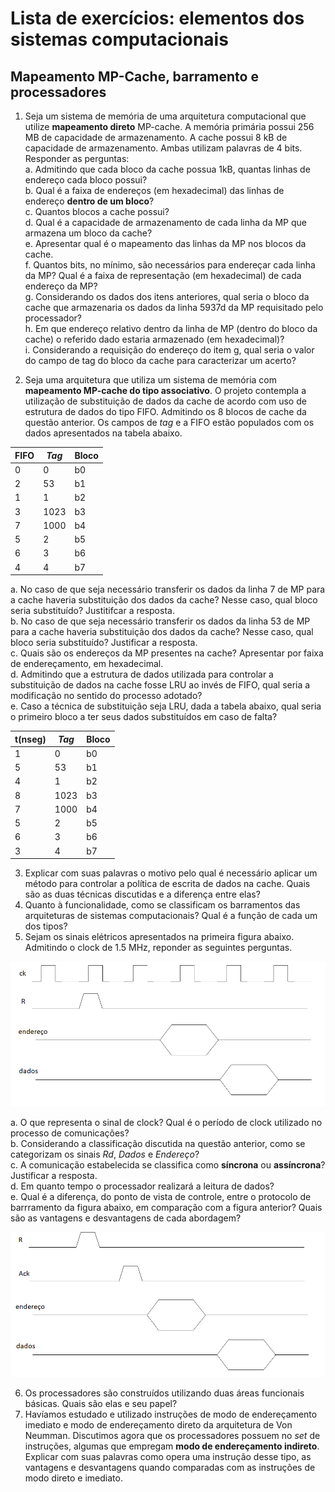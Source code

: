 # Lista de exercícios: elementos dos sistemas computacionais
## Mapeamento MP-Cache, barramento e processadores

1. Seja um sistema de memória de uma arquitetura computacional que utilize **mapeamento direto** MP-cache. A memória primária possui 256 MB de capacidade de armazenamento.
A cache possui 8 kB de capacidade de armazenamento. Ambas utilizam palavras de 4 bits. Responder as perguntas:  
a. Admitindo que cada bloco da cache possua 1kB, quantas linhas de endereço cada bloco possui?  
b. Qual é a faixa de endereços (em hexadecimal) das linhas de endereço **dentro de um bloco**?  
c. Quantos blocos a cache possui?  
d. Qual é a capacidade de armazenamento de cada linha da MP que armazena um bloco da cache?  
e. Apresentar qual é o mapeamento das linhas da MP nos blocos da cache.  
f. Quantos bits, no mínimo, são necessários para endereçar cada linha da MP? Qual é a faixa de representação (em hexadecimal) de cada endereço da MP?  
g. Considerando os dados dos itens anteriores, qual seria o bloco da cache que armazenaria os dados da linha 5937d da MP requisitado pelo processador?  
h. Em que endereço relativo dentro da linha de MP (dentro do bloco da cache) o referido dado estaria armazenado (em hexadecimal)?  
i. Considerando a requisição do endereço do item g, qual seria o valor do campo de tag do bloco da cache para caracterizar um acerto?  

2. Seja uma arquitetura que utiliza um sistema de memória com **mapeamento MP-cache do tipo associativo**. O projeto contempla a utilização de substituição de dados da cache de acordo com uso de estrutura de dados do tipo FIFO. Admitindo os 8 blocos de cache da questão anterior.
Os campos de *tag* e a FIFO estão populados com os dados apresentados na tabela abaixo.

| FIFO | *Tag* | Bloco |
| --- | ----- | ----- |
| 0 | 0 | b0 |
| 2 | 53 | b1 |
| 1 | 1 | b2 |
| 3 | 1023 | b3 |
| 7 | 1000 | b4 |
| 5 | 2 | b5 |
| 6 | 3 | b6 |
| 4 | 4 | b7 |

a. No caso de que seja necessário transferir os dados da linha 7 de MP para a cache haveria substituição dos dados da cache? Nesse caso, qual bloco seria substituído? Justitifcar a resposta.  
b. No caso de que seja necessário transferir os dados da linha 53 de MP para a cache haveria substituição dos dados da cache? Nesse caso, qual bloco seria substituído? Justificar a resposta.  
c. Quais são os endereços da MP presentes na cache? Apresentar por faixa de endereçamento, em hexadecimal.  
d. Admitindo que a estrutura de dados utilizada para controlar a substituição de dados na cache fosse LRU ao invés de FIFO, qual seria a modificação no sentido do processo adotado?  
e. Caso a técnica de substituição seja LRU, dada a tabela abaixo, qual seria o primeiro bloco a ter seus dados substituídos em caso de falta?


| t(nseg) | *Tag* | Bloco |
| --- | ----- | ----- |
| 1 | 0 | b0 |
| 5 | 53 | b1 |
| 4 | 1 | b2 |
| 8 | 1023 | b3 |
| 7 | 1000 | b4 |
| 5 | 2 | b5 |
| 6 | 3 | b6 |
| 3 | 4 | b7 |

3. Explicar com suas palavras o motivo pelo qual é necessário aplicar um método para controlar a política de escrita de dados na cache. Quais são as duas técnicas discutidas e a diferença entre elas?
4. Quanto à funcionalidade, como se classificam os barramentos das arquiteturas de sistemas computacionais? Qual é a função de cada um dos tipos?
5. Sejam os sinais elétricos apresentados na primeira figura abaixo. Admitindo o clock de 1.5 MHz, reponder as seguintes perguntas.

![Diagrama de temporização 1](temporizador.png)

a. O que representa o sinal de clock? Qual é o período de clock utilizado no processo de comunicações?  
b. Considerando a classificação discutida na questão anterior, como se categorizam os sinais *Rd*, *Dados* e *Endereço*?  
c. A comunicação estabelecida se classifica como **síncrona** ou **assíncrona**? Justificar a resposta.  
d. Em quanto tempo o processador realizará a leitura de dados?  
e. Qual é a diferença, do ponto de vista de controle, entre o protocolo de barrramento da figura abaixo, em comparação com a figura anterior? Quais são as vantagens e desvantagens de cada abordagem?  

![Diagrama de temporização 2](temporizador2.png)

6. Os processadores são construídos utilizando duas áreas funcionais básicas. Quais são elas e seu papel?
7. Havíamos estudado e utilizado instruções de modo de endereçamento imediato e modo de endereçamento direto da arquitetura de Von Neumman.
Discutimos agora que os processadores possuem no *set* de instruções, algumas que empregam **modo de endereçamento indireto**.
Explicar com suas palavras como opera uma instrução desse tipo, as vantagens e desvantagens quando comparadas com as instruções de modo direto e imediato.




